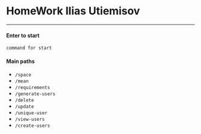 # HomeWork Ilias Utiemisov

***

#### Enter to start

`command for start`

#### Main paths

* `/space`
* `/mean`
* `/requirements`
* `/generate-users`
* `/delete`
* `/update`
* `/unique-user`
* `/view-users`
* `/create-users`